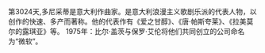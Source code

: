 第3024天,多尼采蒂是意大利作曲家。是意大利浪漫主义歌剧乐派的代表人物，以创作的快速、多产而著称。他的代表作有《爱之甘醇》、《唐·帕斯夸莱》、《拉美莫尔的露琪亚》等。
1975年：比尔·盖茨与保罗·艾伦将他们共同创立的公司命名为“微软”。